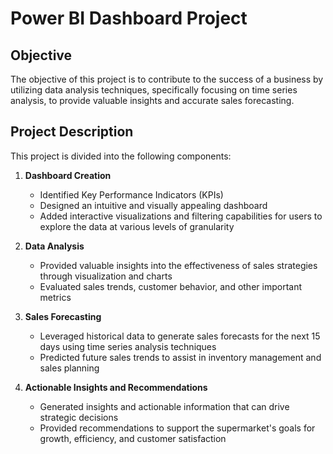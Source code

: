 # Power BI Dashboard Project

## Objective
The objective of this project is to contribute to the success of a business by utilizing data analysis techniques, specifically focusing on time series analysis, to provide valuable insights and accurate sales forecasting.

## Project Description
This project is divided into the following components:

1. **Dashboard Creation**
   - Identified Key Performance Indicators (KPIs)
   - Designed an intuitive and visually appealing dashboard
   - Added interactive visualizations and filtering capabilities for users to explore the data at various levels of granularity

2. **Data Analysis**
   - Provided valuable insights into the effectiveness of sales strategies through visualization and charts
   - Evaluated sales trends, customer behavior, and other important metrics

3. **Sales Forecasting**
   - Leveraged historical data to generate sales forecasts for the next 15 days using time series analysis techniques
   - Predicted future sales trends to assist in inventory management and sales planning

4. **Actionable Insights and Recommendations**
   - Generated insights and actionable information that can drive strategic decisions
   - Provided recommendations to support the supermarket's goals for growth, efficiency, and customer satisfaction


